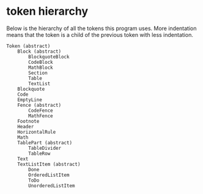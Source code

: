 # token hierarchy

Below is the hierarchy of all the tokens this program uses. More indentation means that the token is a child of the previous token with less indentation.

```
Token (abstract)
    Block (abstract)
        BlockquoteBlock
        CodeBlock
        MathBlock
        Section
        Table
        TextList
    Blockquote
    Code
    EmptyLine
    Fence (abstract)
        CodeFence
        MathFence
    Footnote
    Header
    HorizontalRule
    Math
    TablePart (abstract)
        TableDivider
        TableRow
    Text
    TextListItem (abstract)
        Done
        OrderedListItem
        ToDo
        UnorderedListItem
```
